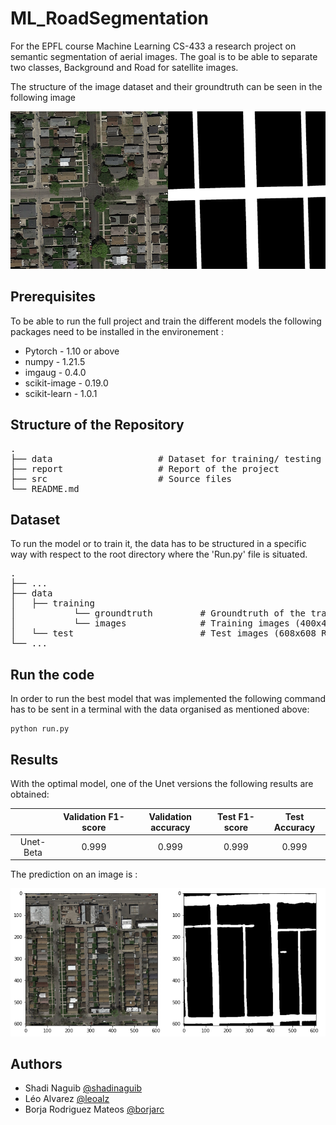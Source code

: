 # ML_RoadSegmentation

For the EPFL course Machine Learning CS-433 a research project on semantic segmentation of aerial images. The goal is to be able to separate two classes, Background and Road for satellite images.  

The structure of the image dataset and their groundtruth can be seen in the following image

![Alt text](/Example.png?raw=true "Dataset image / Corresponding Groundtruth")


## Prerequisites
To be able to run the full project and train the different models the following packages need to be installed in the environement :

- Pytorch - 1.10 or above
- numpy - 1.21.5
- imgaug - 0.4.0
- scikit-image - 0.19.0
- scikit-learn - 1.0.1  

## Structure of the Repository

<pre>
.  
├── data                    # Dataset for training/ testing the model  
├── report                  # Report of the project  
├── src                     # Source files  
└── README.md  
</pre>

## Dataset

To run the model or to train it, the data has to be structured in a specific way with respect to the root directory where the 'Run.py' file is situated. 

<pre>
.  
├── ...  
├── data  
│   ├── training  
│           └── groundtruth         # Groundtruth of the training images (400x400)  
│           └── images              # Training images (400x400 RGB)  
│   └── test                        # Test images (608x608 RGB)  
└── ...  
</pre>


## Run the code 
In order to run the best model that was implemented the following command has to be sent in a terminal with the data organised as mentioned above:
```
python run.py
```


## Results
With the optimal model, one of the Unet versions the following results are obtained:


|           | Validation F1-score | Validation accuracy   | Test F1-score | Test Accuracy |
|:---------:|:-------------------:|:---------------------:|:-------------:|:-------------:|
| Unet-Beta |        0.999        |         0.999         |     0.999     |     0.999     |

The prediction on an image is :

![Alt text](/results.png?raw=true "Dataset image / Corresponding Groundtruth")
## Authors

- Shadi Naguib [@shadinaguib](https://github.com/shadinaguib)
- Léo Alvarez [@leoalz](https://github.com/leoalz)
- Borja Rodriguez Mateos [@borjarc](https://github.com/borjarc)
